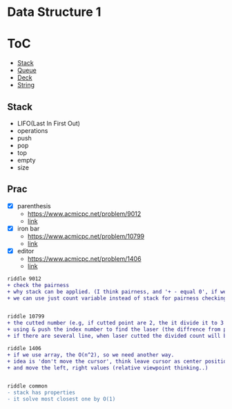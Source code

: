 # Data Structure 1

ToC
===
* [Stack](#stack)
* [Queue](#queue)
* [Deck](#deck)
* [String](#string)


## Stack
- LIFO(Last In First Out)
- operations
 - push
 - pop
 - top
 - empty
 - size

## Prac
* [x] parenthesis
  - <https://www.acmicpc.net/problem/9012>
  - [link](https://gist.github.com/brianrobo/e2d365435dbfc7b58224effd03d286d6)
* [x] iron bar
  - <https://www.acmicpc.net/problem/10799>
  - [link](https://gist.github.com/brianrobo/acc00fddfb6d83c73ebbc882c4d1c4c5)
* [x] editor
  - <https://www.acmicpc.net/problem/1406>
  - [link](https://gist.github.com/brianrobo/2fd248a22e1c504c92db7c1db50af2ef)


``` diff
riddle 9012
+ check the pairness
+ why stack can be applied. (I think pairness, and '+ - equal 0', if we use stack the the size will be 0, we can assume.
+ we can use just count variable instead of stack for pairness checking


riddle 10799
+ the cutted number (e.g, if cutted point are 2, the it divide it to 3 area)
+ using & push the index number to find the laser (the diffrence from previous is 1)
+ if there are several line, when laser cutted the divided count will be current line count..

riddle 1406
+ if we use array, the O(n^2), so we need another way.
+ idea is 'don't move the cursor', think leave cursor as center position
+ and move the left, right values (relative viewpoint thinking..)


riddle common
- stack has properties
- it solve most closest one by O(1)
```

  






